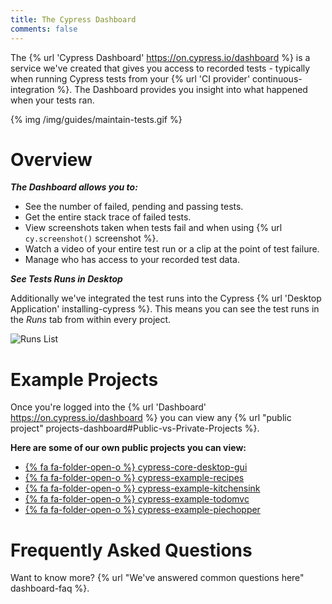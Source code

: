 ```yaml
---
title: The Cypress Dashboard
comments: false
---
```


The {% url 'Cypress Dashboard' https://on.cypress.io/dashboard %} is a service we've created that gives you access to recorded tests - typically when running Cypress tests from your {% url 'CI provider' continuous-integration %}. The Dashboard provides you insight into what happened when your tests ran.

{% img /img/guides/maintain-tests.gif %}

# Overview

***The Dashboard allows you to:***

- See the number of failed, pending and passing tests.
- Get the entire stack trace of failed tests.
- View screenshots taken when tests fail and when using {% url `cy.screenshot()` screenshot %}.
- Watch a video of your entire test run or a clip at the point of test failure.
- Manage who has access to your recorded test data.

***See Tests Runs in Desktop***

Additionally we've integrated the test runs into the Cypress {% url 'Desktop Application' installing-cypress %}. This means you can see the test runs in the *Runs* tab from within every project.

![Runs List](/img/dashboard/runs-list-in-desktop-gui.png)

# Example Projects

Once you're logged into the {% url 'Dashboard' https://on.cypress.io/dashboard %} you can view any {% url "public project" projects-dashboard#Public-vs-Private-Projects %}.

**Here are some of our own public projects you can view:**

-  [{% fa fa-folder-open-o %} cypress-core-desktop-gui](https://dashboard.cypress.io/#/projects/fas5qd)
- [{% fa fa-folder-open-o %} cypress-example-recipes](https://dashboard.cypress.io/#/projects/6p53jw)
- [{% fa fa-folder-open-o %} cypress-example-kitchensink](https://dashboard.cypress.io/#/projects/4b7344)
- [{% fa fa-folder-open-o %} cypress-example-todomvc](https://dashboard.cypress.io/#/projects/245obj)
- [{% fa fa-folder-open-o %} cypress-example-piechopper](https://dashboard.cypress.io/#/projects/fuduzp)

# Frequently Asked Questions

Want to know more? {% url "We've answered common questions here" dashboard-faq %}.
